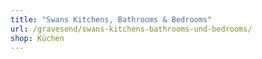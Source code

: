 ```yaml
---
title: "Swans Kitchens, Bathrooms & Bedrooms"
url: /gravesend/swans-kitchens-bathrooms-und-bedrooms/
shop: Küchen
---
```

